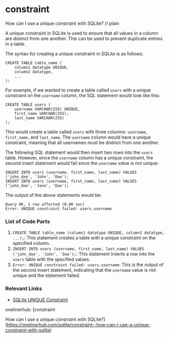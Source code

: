 # constraint

How can I use a unique constraint with SQLite?
// plain

A unique constraint in SQLite is used to ensure that all values in a column are distinct from one another. This can be used to prevent duplicate entries in a table.

The syntax for creating a unique constraint in SQLite is as follows:

```
CREATE TABLE table_name (
    column1 datatype UNIQUE,
    column2 datatype,
    ...
);
```

For example, if we wanted to create a table called `users` with a unique constraint on the `username` column, the SQL statement would look like this:

```
CREATE TABLE users (
    username VARCHAR(255) UNIQUE,
    first_name VARCHAR(255),
    last_name VARCHAR(255)
);
```

This would create a table called `users` with three columns: `username`, `first_name`, and `last_name`. The `username` column would have a unique constraint, meaning that all usernames must be distinct from one another.

The following SQL statement would then insert two rows into the `users` table. However, since the `username` column has a unique constraint, the second insert statement would fail since the `username` value is not unique:

```
INSERT INTO users (username, first_name, last_name) VALUES ('john_doe', 'John', 'Doe');
INSERT INTO users (username, first_name, last_name) VALUES ('john_doe', 'Jane', 'Doe');
```

The output of the above statements would be:

```
Query OK, 1 row affected (0.00 sec)
Error: UNIQUE constraint failed: users.username
```

### List of Code Parts

1. `CREATE TABLE table_name (column1 datatype UNIQUE, column2 datatype, ...);`: This statement creates a table with a unique constraint on the specified column.
2. `INSERT INTO users (username, first_name, last_name) VALUES ('john_doe', 'John', 'Doe');`: This statement inserts a row into the `users` table with the specified values.
3. `Error: UNIQUE constraint failed: users.username`: This is the output of the second insert statement, indicating that the `username` value is not unique and the statement failed.

### Relevant Links

- [SQLite UNIQUE Constraint](https://www.sqlitetutorial.net/sqlite-unique/)

onelinerhub: [constraint

How can I use a unique constraint with SQLite?](https://onelinerhub.com/sqlite/constraint--how-can-i-use-a-unique-constraint-with-sqlite)